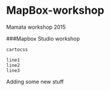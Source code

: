 # MapBox-workshop
Mamata workshop 2015

###Mapbox Studio workshop

`cartocss`

```
line1
line2
line3
```

Adding some new stuff

